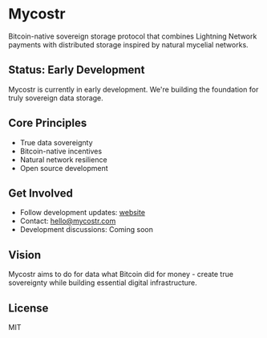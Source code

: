 # Mycostr

Bitcoin-native sovereign storage protocol that combines Lightning Network payments with distributed storage inspired by natural mycelial networks.

## Status: Early Development

Mycostr is currently in early development. We're building the foundation for truly sovereign data storage.

## Core Principles

- True data sovereignty
- Bitcoin-native incentives
- Natural network resilience
- Open source development

## Get Involved

- Follow development updates: [website](https://mycostr.com)
- Contact: hello@mycostr.com
- Development discussions: Coming soon

## Vision

Mycostr aims to do for data what Bitcoin did for money - create true sovereignty while building essential digital infrastructure.

## License

MIT
